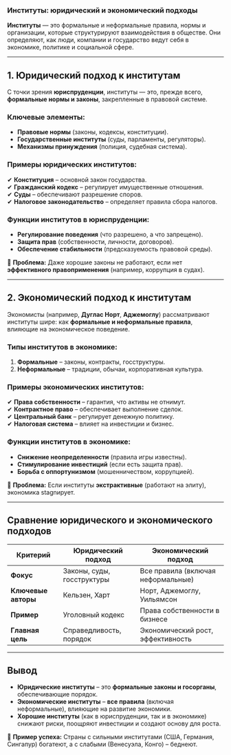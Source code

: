 ### **Институты: юридический и экономический подходы**  

**Институты** — это формальные и неформальные правила, нормы и организации, которые структурируют взаимодействия в обществе. Они определяют, как люди, компании и государство ведут себя в экономике, политике и социальной сфере.  

---

## **1. Юридический подход к институтам**  
С точки зрения **юриспруденции**, институты — это, прежде всего, **формальные нормы и законы**, закрепленные в правовой системе.  

### **Ключевые элементы:**  
- **Правовые нормы** (законы, кодексы, конституции).  
- **Государственные институты** (суды, парламенты, регуляторы).  
- **Механизмы принуждения** (полиция, судебная система).  

### **Примеры юридических институтов:**  
✔ **Конституция** – основной закон государства.  
✔ **Гражданский кодекс** – регулирует имущественные отношения.  
✔ **Суды** – обеспечивают разрешение споров.  
✔ **Налоговое законодательство** – определяет правила сбора налогов.  

### **Функции институтов в юриспруденции:**  
- **Регулирование поведения** (что разрешено, а что запрещено).  
- **Защита прав** (собственности, личности, договоров).  
- **Обеспечение стабильности** (предсказуемость правовой среды).  

🔹 **Проблема:** Даже хорошие законы не работают, если нет **эффективного правоприменения** (например, коррупция в судах).  

---

## **2. Экономический подход к институтам**  
Экономисты (например, **Дуглас Норт**, **Аджемоглу**) рассматривают институты шире: как **формальные и неформальные правила**, влияющие на экономическое поведение.  

### **Типы институтов в экономике:**  
1. **Формальные** – законы, контракты, госструктуры.  
2. **Неформальные** – традиции, обычаи, корпоративная культура.  

### **Примеры экономических институтов:**  
✔ **Права собственности** – гарантия, что активы не отнимут.  
✔ **Контрактное право** – обеспечивает выполнение сделок.  
✔ **Центральный банк** – регулирует денежную политику.  
✔ **Налоговая система** – влияет на инвестиции и бизнес.  

### **Функции институтов в экономике:**  
- **Снижение неопределенности** (правила игры известны).  
- **Стимулирование инвестиций** (если есть защита прав).  
- **Борьба с оппортунизмом** (мошенничеством, коррупцией).  

🔹 **Проблема:** Если институты **экстрактивные** (работают на элиту), экономика stagnирует.  

---

## **Сравнение юридического и экономического подходов**  

| **Критерий**       | **Юридический подход**         | **Экономический подход**       |  
|--------------------|-------------------------------|-------------------------------|  
| **Фокус**          | Законы, суды, госструктуры    | Все правила (включая неформальные) |  
| **Ключевые авторы** | Кельзен, Харт                | Норт, Аджемоглу, Уильямсон    |  
| **Пример**         | Уголовный кодекс             | Права собственности в бизнесе |  
| **Главная цель**   | Справедливость, порядок      | Экономический рост, эффективность |  

---

## **Вывод**  
- **Юридические институты** – это **формальные законы и госорганы**, обеспечивающие порядок.  
- **Экономические институты** – **все правила** (включая неформальные), влияющие на развитие экономики.  
- **Хорошие институты** (как в юриспруденции, так и в экономике) снижают риски, поощряют инвестиции и создают основу для роста.  

🔹 **Пример успеха:** Страны с сильными институтами (США, Германия, Сингапур) богатеют, а с слабыми (Венесуэла, Конго) – беднеют.